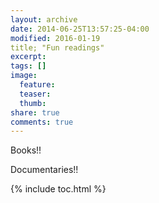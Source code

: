 ```yaml
---
layout: archive
date: 2014-06-25T13:57:25-04:00
modified: 2016-01-19
title; "Fun readings"
excerpt:
tags: []
image:
  feature:
  teaser:
  thumb:
share: true
comments: true
---
```



Books!!

Documentaries!!


{% include toc.html %}

